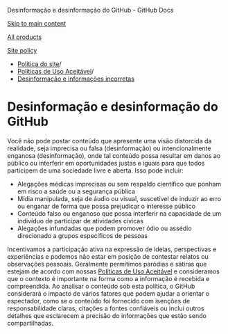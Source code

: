 Desinformação e desinformação do GitHub - GitHub Docs

[Skip to main content](#main-content)

[All products](/pt)

[Site policy](/site-policy)

* [Política do site](/pt/site-policy)/
* [Políticas de Uso Aceitável](/pt/site-policy/acceptable-use-policies)/
* [Desinformação e informações incorretas](/pt/site-policy/acceptable-use-policies/github-misinformation-and-disinformation)

Desinformação e desinformação do GitHub
==========

Você não pode postar conteúdo que apresente uma visão distorcida da realidade, seja imprecisa ou falsa (desinformação) ou intencionalmente enganosa (desinformação), onde tal conteúdo possa resultar em danos ao público ou interferir em oportunidades justas e iguais para que todos participem de uma sociedade livre e aberta. Isso pode incluir:

* Alegações médicas imprecisas ou sem respaldo científico que ponham em risco a saúde ou a segurança pública
* Mídia manipulada, seja de áudio ou visual, suscetível de induzir ao erro ou enganar de forma que possa prejudicar o interesse público
* Conteúdo falso ou enganoso que possa interferir na capacidade de um indivíduo de participar de atividades cívicas
* Alegações infundadas que podem promover ódio ou assédio direcionado a grupos específicos de pessoas

Incentivamos a participação ativa na expressão de ideias, perspectivas e experiências e podemos não estar em posição de contestar relatos ou observações pessoais. Geralmente permitimos paródias e sátiras que estejam de acordo com nossas [Políticas de Uso Aceitável](/pt/site-policy/acceptable-use-policies/github-acceptable-use-policies) e consideramos que o contexto é importante na forma como a informação é recebida e compreendida. Ao analisar o conteúdo sob esta política, o GitHub considerará o impacto de vários fatores que podem ajudar a orientar o espectador, como se o conteúdo foi fornecido com isenções de responsabilidade claras, citações a fontes confiáveis ou inclui outros detalhes que esclarecem a precisão do informações que estão sendo compartilhadas.
